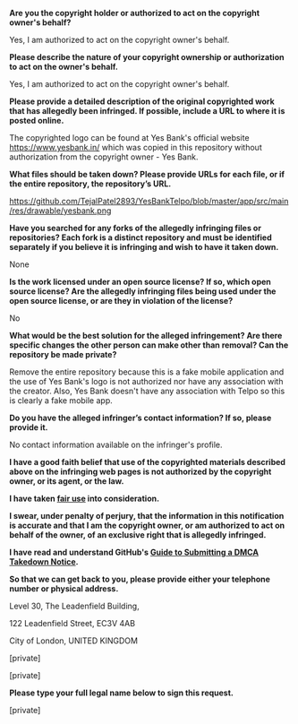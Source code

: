 **Are you the copyright holder or authorized to act on the copyright owner's behalf?**

Yes, I am authorized to act on the copyright owner's behalf.

**Please describe the nature of your copyright ownership or authorization to act on the owner's behalf.**

Yes, I am authorized to act on the copyright owner's behalf.

**Please provide a detailed description of the original copyrighted work that has allegedly been infringed. If possible, include a URL to where it is posted online.**

The copyrighted logo can be found at Yes Bank's official website https://www.yesbank.in/ which was copied in this repository without authorization from the copyright owner - Yes Bank.

**What files should be taken down? Please provide URLs for each file, or if the entire repository, the repository’s URL.**

https://github.com/TejalPatel2893/YesBankTelpo/blob/master/app/src/main/res/drawable/yesbank.png

**Have you searched for any forks of the allegedly infringing files or repositories? Each fork is a distinct repository and must be identified separately if you believe it is infringing and wish to have it taken down.**

None

**Is the work licensed under an open source license? If so, which open source license? Are the allegedly infringing files being used under the open source license, or are they in violation of the license?**

No

**What would be the best solution for the alleged infringement? Are there specific changes the other person can make other than removal? Can the repository be made private?**

Remove the entire repository because this is a fake mobile application and the use of Yes Bank's logo is not authorized nor have any association with the creator. Also, Yes Bank doesn't have any association with Telpo so this is clearly a fake mobile app.

**Do you have the alleged infringer’s contact information? If so, please provide it.**

No contact information available on the infringer's profile.

**I have a good faith belief that use of the copyrighted materials described above on the infringing web pages is not authorized by the copyright owner, or its agent, or the law.**

**I have taken <a href="https://www.lumendatabase.org/topics/22">fair use</a> into consideration.**

**I swear, under penalty of perjury, that the information in this notification is accurate and that I am the copyright owner, or am authorized to act on behalf of the owner, of an exclusive right that is allegedly infringed.**

**I have read and understand GitHub's <a href="https://docs.github.com/articles/guide-to-submitting-a-dmca-takedown-notice/">Guide to Submitting a DMCA Takedown Notice</a>.**

**So that we can get back to you, please provide either your telephone number or physical address.**

Level 30, The Leadenfield Building,

122 Leadenfield Street, EC3V 4AB

City of London, UNITED KINGDOM

[private]

[private]

**Please type your full legal name below to sign this request.**

[private]

